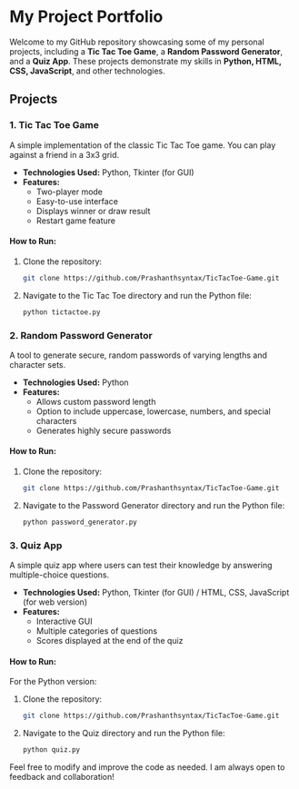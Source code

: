 # My Project Portfolio

Welcome to my GitHub repository showcasing some of my personal projects, including a **Tic Tac Toe Game**, a **Random Password Generator**, and a **Quiz App**. These projects demonstrate my skills in **Python, HTML, CSS, JavaScript**, and other technologies.

## Projects

### 1. Tic Tac Toe Game
A simple implementation of the classic Tic Tac Toe game. You can play against a friend in a 3x3 grid.

- **Technologies Used:** Python, Tkinter (for GUI)
- **Features:**
  - Two-player mode
  - Easy-to-use interface
  - Displays winner or draw result
  - Restart game feature

#### How to Run:
1. Clone the repository:
    ```bash
    git clone https://github.com/Prashanthsyntax/TicTacToe-Game.git
    ```
2. Navigate to the Tic Tac Toe directory and run the Python file:
    ```bash
    python tictactoe.py
    ```

### 2. Random Password Generator
A tool to generate secure, random passwords of varying lengths and character sets.

- **Technologies Used:** Python
- **Features:**
  - Allows custom password length
  - Option to include uppercase, lowercase, numbers, and special characters
  - Generates highly secure passwords

#### How to Run:
1. Clone the repository:
    ```bash
    git clone https://github.com/Prashanthsyntax/TicTacToe-Game.git
    ```
2. Navigate to the Password Generator directory and run the Python file:
    ```bash
    python password_generator.py
    ```

### 3. Quiz App
A simple quiz app where users can test their knowledge by answering multiple-choice questions.

- **Technologies Used:** Python, Tkinter (for GUI) / HTML, CSS, JavaScript (for web version)
- **Features:**
  - Interactive GUI
  - Multiple categories of questions
  - Scores displayed at the end of the quiz

#### How to Run:
For the Python version:
1. Clone the repository:
    ```bash
    git clone https://github.com/Prashanthsyntax/TicTacToe-Game.git
    ```
2. Navigate to the Quiz directory and run the Python file:
    ```bash
    python quiz.py
    ```


Feel free to modify and improve the code as needed. I am always open to feedback and collaboration!

